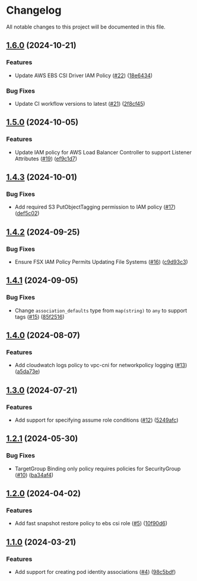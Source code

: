# Changelog

All notable changes to this project will be documented in this file.

## [1.6.0](https://github.com/terraform-aws-modules/terraform-aws-eks-pod-identity/compare/v1.5.0...v1.6.0) (2024-10-21)


### Features

* Update AWS EBS CSI Driver IAM Policy ([#22](https://github.com/terraform-aws-modules/terraform-aws-eks-pod-identity/issues/22)) ([18e6434](https://github.com/terraform-aws-modules/terraform-aws-eks-pod-identity/commit/18e64340b3eb298e76676c6bdeff8292bd5ef510))


### Bug Fixes

* Update CI workflow versions to latest ([#21](https://github.com/terraform-aws-modules/terraform-aws-eks-pod-identity/issues/21)) ([2f8cf45](https://github.com/terraform-aws-modules/terraform-aws-eks-pod-identity/commit/2f8cf453b1d9e2ed9b7ad04a79cf5b409cda9cd3))

## [1.5.0](https://github.com/terraform-aws-modules/terraform-aws-eks-pod-identity/compare/v1.4.3...v1.5.0) (2024-10-05)


### Features

* Update IAM policy for AWS Load Balancer Controller to support Listener Attributes ([#19](https://github.com/terraform-aws-modules/terraform-aws-eks-pod-identity/issues/19)) ([ef9c1d7](https://github.com/terraform-aws-modules/terraform-aws-eks-pod-identity/commit/ef9c1d76f49484a3c71cbd66ccd25b68078dc278))

## [1.4.3](https://github.com/terraform-aws-modules/terraform-aws-eks-pod-identity/compare/v1.4.2...v1.4.3) (2024-10-01)


### Bug Fixes

* Add required S3 PutObjectTagging permission to IAM policy ([#17](https://github.com/terraform-aws-modules/terraform-aws-eks-pod-identity/issues/17)) ([def5c02](https://github.com/terraform-aws-modules/terraform-aws-eks-pod-identity/commit/def5c02bf0c662d8a52cd4da1c671b3060231296))

## [1.4.2](https://github.com/terraform-aws-modules/terraform-aws-eks-pod-identity/compare/v1.4.1...v1.4.2) (2024-09-25)


### Bug Fixes

* Ensure FSX IAM Policy Permits Updating File Systems ([#16](https://github.com/terraform-aws-modules/terraform-aws-eks-pod-identity/issues/16)) ([c9d93c3](https://github.com/terraform-aws-modules/terraform-aws-eks-pod-identity/commit/c9d93c3ad016697d8b97e3d9c46f17e7b3e57b84))

## [1.4.1](https://github.com/terraform-aws-modules/terraform-aws-eks-pod-identity/compare/v1.4.0...v1.4.1) (2024-09-05)


### Bug Fixes

* Change `association_defaults` type from `map(string)` to `any` to support tags ([#15](https://github.com/terraform-aws-modules/terraform-aws-eks-pod-identity/issues/15)) ([85f2516](https://github.com/terraform-aws-modules/terraform-aws-eks-pod-identity/commit/85f25165c7a115738d053ff93fa24b3d3701fb4b))

## [1.4.0](https://github.com/terraform-aws-modules/terraform-aws-eks-pod-identity/compare/v1.3.0...v1.4.0) (2024-08-07)


### Features

* Add cloudwatch logs policy to vpc-cni for networkpolicy logging ([#13](https://github.com/terraform-aws-modules/terraform-aws-eks-pod-identity/issues/13)) ([a5da73e](https://github.com/terraform-aws-modules/terraform-aws-eks-pod-identity/commit/a5da73e26a8d4ca46f76ea5e4e0c57479a451837))

## [1.3.0](https://github.com/terraform-aws-modules/terraform-aws-eks-pod-identity/compare/v1.2.1...v1.3.0) (2024-07-21)


### Features

* Add support for specifying assume role conditions ([#12](https://github.com/terraform-aws-modules/terraform-aws-eks-pod-identity/issues/12)) ([5249afc](https://github.com/terraform-aws-modules/terraform-aws-eks-pod-identity/commit/5249afcf2c5c8f7347c48d4bc8caab193dcf5e20))

## [1.2.1](https://github.com/terraform-aws-modules/terraform-aws-eks-pod-identity/compare/v1.2.0...v1.2.1) (2024-05-30)


### Bug Fixes

* TargetGroup Binding only policy requires policies for SecurityGroup ([#10](https://github.com/terraform-aws-modules/terraform-aws-eks-pod-identity/issues/10)) ([ba34af4](https://github.com/terraform-aws-modules/terraform-aws-eks-pod-identity/commit/ba34af404af6dd45a387dc8689e07183667afc58))

## [1.2.0](https://github.com/terraform-aws-modules/terraform-aws-eks-pod-identity/compare/v1.1.0...v1.2.0) (2024-04-02)


### Features

* Add fast snapshot restore policy to ebs csi role ([#5](https://github.com/terraform-aws-modules/terraform-aws-eks-pod-identity/issues/5)) ([10f90d6](https://github.com/terraform-aws-modules/terraform-aws-eks-pod-identity/commit/10f90d6d92e23b66520a92d9f80870d008825fdd))

## [1.1.0](https://github.com/terraform-aws-modules/terraform-aws-eks-pod-identity/compare/v1.0.0...v1.1.0) (2024-03-21)


### Features

* Add support for creating pod identity associations ([#4](https://github.com/terraform-aws-modules/terraform-aws-eks-pod-identity/issues/4)) ([98c5bdf](https://github.com/terraform-aws-modules/terraform-aws-eks-pod-identity/commit/98c5bdf103094e907315c980981841efae26ae2b))
